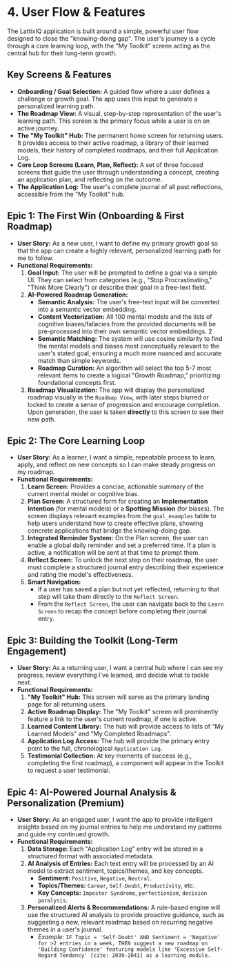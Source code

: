 # 4. **User Flow & Features**

The LattixIQ application is built around a simple, powerful user flow designed to close the "knowing-doing gap". The user's journey is a cycle through a core learning loop, with the "My Toolkit" screen acting as the central hub for their long-term growth.

## **Key Screens & Features**

- **Onboarding / Goal Selection:** A guided flow where a user defines a challenge or growth goal. The app uses this input to generate a personalized learning path.
- **The Roadmap View:** A visual, step-by-step representation of the user's learning path. This screen is the primary focus while a user is on an active journey.
- **The "My Toolkit" Hub:** The permanent home screen for returning users. It provides access to their active roadmap, a library of their learned models, their history of completed roadmaps, and their full Application Log.
- **Core Loop Screens (Learn, Plan, Reflect):** A set of three focused screens that guide the user through understanding a concept, creating an application plan, and reflecting on the outcome.
- **The Application Log:** The user's complete journal of all past reflections, accessible from the "My Toolkit" hub.

## **Epic 1: The First Win (Onboarding & First Roadmap)**

- **User Story:** As a new user, I want to define my primary growth goal so that the app can create a highly relevant, personalized learning path for me to follow.
- **Functional Requirements:**
  1. **Goal Input:** The user will be prompted to define a goal via a simple UI. They can select from categories (e.g., "Stop Procrastinating," "Think More Clearly") or describe their goal in a free-text field.
  2. **AI-Powered Roadmap Generation:**
     - **Semantic Analysis:** The user's free-text input will be converted into a semantic vector embedding.
     - **Content Vectorization:** All 100 mental models and the lists of cognitive biases/fallacies from the provided documents will be pre-processed into their own semantic vector embeddings. 2
     - **Semantic Matching:** The system will use cosine similarity to find the mental models and biases most conceptually relevant to the user's stated goal, ensuring a much more nuanced and accurate match than simple keywords.
     - **Roadmap Curation:** An algorithm will select the top 5-7 most relevant items to create a logical "Growth Roadmap," prioritizing foundational concepts first.
  3. **Roadmap Visualization:** The app will display the personalized roadmap visually in the `Roadmap View`, with later steps blurred or locked to create a sense of progression and encourage completion. Upon generation, the user is taken **directly** to this screen to see their new path.

## **Epic 2: The Core Learning Loop**

- **User Story:** As a learner, I want a simple, repeatable process to learn, apply, and reflect on new concepts so I can make steady progress on my roadmap.
- **Functional Requirements:**
  1. **Learn Screen:** Provides a concise, actionable summary of the current mental model or cognitive bias.
  2. **Plan Screen:** A structured form for creating an **Implementation Intention** (for mental models) or a **Spotting Mission** (for biases). The screen displays relevant examples from the `goal_examples` table to help users understand how to create effective plans, showing concrete applications that bridge the knowing-doing gap.
  3. **Integrated Reminder System:** On the Plan screen, the user can enable a global daily reminder and set a preferred time. If a plan is active, a notification will be sent at that time to prompt them.
  4. **Reflect Screen:** To unlock the next step on their roadmap, the user must complete a structured journal entry describing their experience and rating the model's effectiveness.
  5. **Smart Navigation:**
     - If a user has saved a plan but not yet reflected, returning to that step will take them directly to the `Reflect Screen`.
     - From the `Reflect Screen`, the user can navigate back to the `Learn Screen` to recap the concept before completing their journal entry.

## **Epic 3: Building the Toolkit (Long-Term Engagement)**

- **User Story:** As a returning user, I want a central hub where I can see my progress, review everything I've learned, and decide what to tackle next.
- **Functional Requirements:**
  1. **"My Toolkit" Hub:** This screen will serve as the primary landing page for all returning users.
  2. **Active Roadmap Display:** The "My Toolkit" screen will prominently feature a link to the user's current roadmap, if one is active.
  3. **Learned Content Library:** The hub will provide access to lists of "My Learned Models" and "My Completed Roadmaps".
  4. **Application Log Access:** The hub will provide the primary entry point to the full, chronological `Application Log`.
  5. **Testimonial Collection:** At key moments of success (e.g., completing the first roadmap), a component will appear in the Toolkit to request a user testimonial.

## **Epic 4: AI-Powered Journal Analysis & Personalization (Premium)**

- **User Story:** As an engaged user, I want the app to provide intelligent insights based on my journal entries to help me understand my patterns and guide my continued growth.
- **Functional Requirements:**
  1. **Data Storage:** Each "Application Log" entry will be stored in a structured format with associated metadata.
  2. **AI Analysis of Entries:** Each text entry will be processed by an AI model to extract sentiment, topics/themes, and key concepts.
     - **Sentiment:** `Positive`, `Negative`, `Neutral`.
     - **Topics/Themes:** `Career`, `Self-Doubt`, `Productivity`, etc.
     - **Key Concepts:** `Imposter Syndrome`, `perfectionism`, `decision paralysis`.
  3. **Personalized Alerts & Recommendations:** A rule-based engine will use the structured AI analysis to provide proactive guidance, such as suggesting a new, relevant roadmap based on recurring negative themes in a user's journal.
     - _Example:_ `IF Topic = 'Self-Doubt' AND Sentiment = 'Negative' for >2 entries in a week, THEN suggest a new roadmap on 'Building Confidence' featuring models like 'Excessive Self-Regard Tendency' [cite: 2039-2041] as a learning module.`

